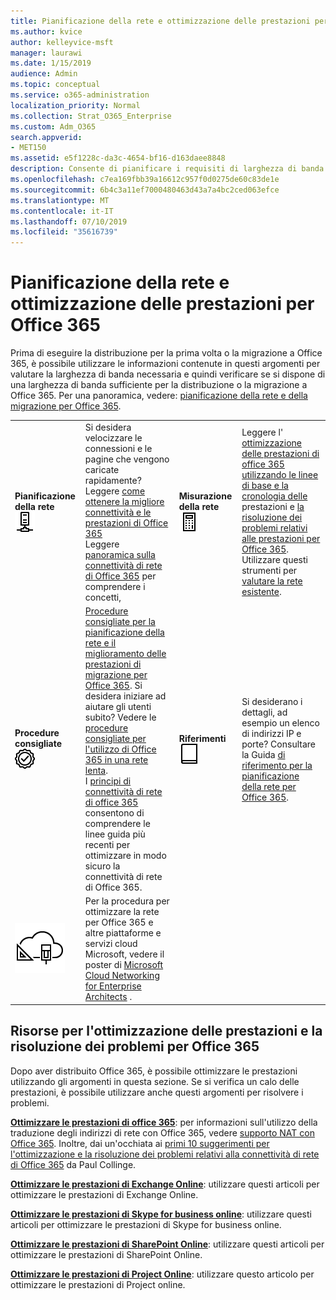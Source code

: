 ```yaml
---
title: Pianificazione della rete e ottimizzazione delle prestazioni per Office 365
ms.author: kvice
author: kelleyvice-msft
manager: laurawi
ms.date: 1/15/2019
audience: Admin
ms.topic: conceptual
ms.service: o365-administration
localization_priority: Normal
ms.collection: Strat_O365_Enterprise
ms.custom: Adm_O365
search.appverid:
- MET150
ms.assetid: e5f1228c-da3c-4654-bf16-d163daee8848
description: Consente di pianificare i requisiti di larghezza di banda di rete per Microsoft Office 365. Dopo la distribuzione, tornare qui per ottimizzare e risolvere i problemi relativi alle prestazioni di Office 365.
ms.openlocfilehash: c7ea169fbb39a16612c957f0d0275de60c83de1e
ms.sourcegitcommit: 6b4c3a11ef7000480463d43a7a4bc2ced063efce
ms.translationtype: MT
ms.contentlocale: it-IT
ms.lasthandoff: 07/10/2019
ms.locfileid: "35616739"
---
```

# <a name="network-planning-and-performance-tuning-for-office-365"></a>Pianificazione della rete e ottimizzazione delle prestazioni per Office 365
Prima di eseguire la distribuzione per la prima volta o la migrazione a Office 365, è possibile utilizzare le informazioni contenute in questi argomenti per valutare la larghezza di banda necessaria e quindi verificare se si dispone di una larghezza di banda sufficiente per la distribuzione o la migrazione a Office 365. Per una panoramica, vedere: [pianificazione della rete e della migrazione per Office 365](network-and-migration-planning.md).
  
|||||
|:-----|:-----|:-----|:-----|
|**Pianificazione della rete** <br/> ![Rete](media/5e9dcd06-601b-4b28-88dc-f524e7548794.png)           <br/> |Si desidera velocizzare le connessioni e le pagine che vengono caricate rapidamente?  <br/> Leggere [come ottenere la migliore connettività e le prestazioni di Office 365](https://aka.ms/o365perfprinciples) <br/> Leggere [panoramica sulla connettività di rete di Office 365](https://docs.microsoft.com/en-us/office365/enterprise/office-365-networking-overview) per comprendere i concetti,  <br/> |**Misurazione della rete** <br/> ![Calcolatrice](media/d690a132-4884-40eb-a918-526bb3dff3cc.png)           <br/> |Leggere l' [ottimizzazione delle prestazioni di office 365 utilizzando le linee di base e la cronologia delle](performance-tuning-using-baselines-and-history.md) prestazioni e [la risoluzione dei problemi relativi alle prestazioni per Office 365](performance-troubleshooting-plan.md).  <br/> Utilizzare questi strumenti per [valutare la rete esistente](network-and-migration-planning.md#calculators).  <br/> |
|**Procedure consigliate** <br/> ![Procedure consigliate](media/2a659a5c-1007-47d3-a6c6-a19e018ab29b.png)           <br/> |[Procedure consigliate per la pianificazione della rete e il miglioramento delle prestazioni di migrazione per Office 365](network-and-migration-planning.md#BestPractices). Si desidera iniziare ad aiutare gli utenti subito? Vedere le [procedure consigliate per l'utilizzo di Office 365 in una rete lenta](https://support.office.com/article/fd16c8d2-4799-4c39-8fd7-045f06640166).  <br/> I [principi di connettività di rete di office 365](https://aka.ms/o365networkingprinciples) consentono di comprendere le linee guida più recenti per ottimizzare in modo sicuro la connettività di rete di Office 365.  <br/> |**Riferimenti** <br/> ![Libro o Journal](media/56dff3c1-f605-48d8-811f-7d13ce639ecd.png)           <br/> |Si desiderano i dettagli, ad esempio un elenco di indirizzi IP e porte? Consultare la Guida [di riferimento per la pianificazione della rete per Office 365](network-and-migration-planning.md#NetReference).  <br/> |
|![Vedere il poster di Microsoft Cloud Networking for Enterprise Architects](media/3094be9f-2407-4fa5-896d-aa66ef7b9bb9.png)           <br/> |Per la procedura per ottimizzare la rete per Office 365 e altre piattaforme e servizi cloud Microsoft, vedere il poster di [Microsoft Cloud Networking for Enterprise Architects](https://aka.ms/cloudarchnetworking) .  <br/> |
   
## <a name="performance-tuning-and-troubleshooting-resources-for-office-365"></a>Risorse per l'ottimizzazione delle prestazioni e la risoluzione dei problemi per Office 365
<a name="apptuning"> </a>

Dopo aver distribuito Office 365, è possibile ottimizzare le prestazioni utilizzando gli argomenti in questa sezione. Se si verifica un calo delle prestazioni, è possibile utilizzare anche questi argomenti per risolvere i problemi.
  
 **[Ottimizzare le prestazioni di office 365](tune-office-365-performance.md)**: per informazioni sull'utilizzo della traduzione degli indirizzi di rete con Office 365, vedere [supporto NAT con Office 365](nat-support-with-office-365.md). Inoltre, dai un'occhiata ai [primi 10 suggerimenti per l'ottimizzazione e la risoluzione dei problemi relativi alla connettività di rete di Office 365](https://blogs.technet.com/b/onthewire/archive/2014/06/18/top-10-tips-for-optimising-amp-troubleshooting-your-office-365-network-connectivity.aspx) da Paul Collinge. 
  
 **[Ottimizzare le prestazioni di Exchange Online](tune-exchange-online-performance.md)**: utilizzare questi articoli per ottimizzare le prestazioni di Exchange Online. 
  
 **[Ottimizzare le prestazioni di Skype for business online](tune-skype-for-business-online-performance.md)**: utilizzare questi articoli per ottimizzare le prestazioni di Skype for business online. 
  
 **[Ottimizzare le prestazioni di SharePoint Online](tune-sharepoint-online-performance.md)**: utilizzare questi articoli per ottimizzare le prestazioni di SharePoint Online. 
  
 **[Ottimizzare le prestazioni di Project Online](https://support.office.com/article/12ba0ebd-c616-42e5-b9b6-cad570e8409c)**: utilizzare questo articolo per ottimizzare le prestazioni di Project online. 
  

